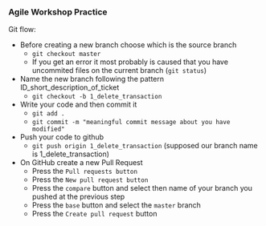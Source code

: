 ### Agile Workshop Practice

Git flow:

- Before creating a new branch choose which is the source branch
    - `git checkout master`
    - If you get an error it most probably is caused that you have uncommited files on the current branch (`git status`)
- Name the new branch following the pattern ID_short_description_of_ticket
    - `git checkout -b 1_delete_transaction`
- Write your code and then commit it
    - `git add .`
    - `git commit -m "meaningful commit message about you have modified"`
- Push your code to github
    - `git push origin 1_delete_transaction` (supposed our branch name is 1_delete_transaction)
- On GitHub create a new Pull Request
    - Press the `Pull requests button`
    - Press the `New pull request button`
    - Press the `compare` button and select then name of your branch you pushed at the previous step
    - Press the `base` button and select the `master` branch
    - Press the `Create pull request` button